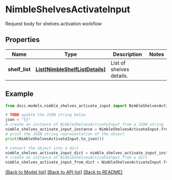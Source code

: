 # NimbleShelvesActivateInput

Request body for  shelves activation workflow

## Properties

Name | Type | Description | Notes
------------ | ------------- | ------------- | -------------
**shelf_list** | [**List[NimbleShelfListDetails]**](NimbleShelfListDetails.md) | List of shelves details. | 

## Example

```python
from dscc.models.nimble_shelves_activate_input import NimbleShelvesActivateInput

# TODO update the JSON string below
json = "{}"
# create an instance of NimbleShelvesActivateInput from a JSON string
nimble_shelves_activate_input_instance = NimbleShelvesActivateInput.from_json(json)
# print the JSON string representation of the object
print(NimbleShelvesActivateInput.to_json())

# convert the object into a dict
nimble_shelves_activate_input_dict = nimble_shelves_activate_input_instance.to_dict()
# create an instance of NimbleShelvesActivateInput from a dict
nimble_shelves_activate_input_from_dict = NimbleShelvesActivateInput.from_dict(nimble_shelves_activate_input_dict)
```
[[Back to Model list]](../README.md#documentation-for-models) [[Back to API list]](../README.md#documentation-for-api-endpoints) [[Back to README]](../README.md)


